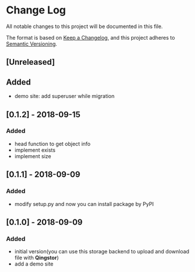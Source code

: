 # Change Log

All notable changes to this project will be documented in this file.

The format is based on [Keep a Changelog](http://keepachangelog.com/en/1.0.0/),
and this project adheres to [Semantic Versioning](http://semver.org/spec/v2.0.0.html).

## [Unreleased]

## Added

- demo site: add superuser while migration


## [0.1.2] - 2018-09-15

### Added

- head function to get object info
- implement exists
- implement size


## [0.1.1] - 2018-09-09

### Added

- modify setup.py and now you can install package by PyPI


## [0.1.0] - 2018-09-09

### Added

- initial version(you can use this storage backend to upload and download file with **Qingstor**)
- add a demo site
